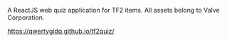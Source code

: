 A ReactJS web quiz application for TF2 items. All assets belong to Valve Corporation. 

https://qwertygidq.github.io/tf2quiz/
